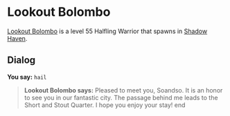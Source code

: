 # Lookout Bolombo



[Lookout Bolombo](/npc/150014) is a level 55 Halfling Warrior that spawns in [Shadow Haven](/zone/150).



## Dialog

**You say:** `hail`



>**Lookout Bolombo says:** Pleased to meet you, Soandso. It is an honor to see you in our fantastic city. The passage behind me leads to the Short and Stout Quarter. I hope you enjoy your stay!
end
